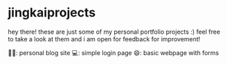 # jingkaiprojects

hey there! these are just some of my personal portfolio projects :) feel free to take a look at them and i am open for feedback for improvement!

✍🏻: personal blog site
💻: simple login page
😄: basic webpage with forms
